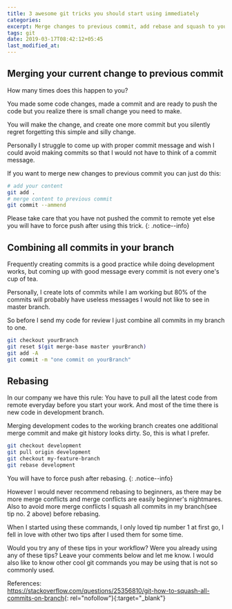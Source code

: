 ```yaml
---
title: 3 awesome git tricks you should start using immediately
categories:
excerpt: Merge changes to previous commit, add rebase and squash to your daily git workflow
tags: git
date: 2019-03-17T08:42:12+05:45
last_modified_at:
---
```


## Merging your current change to previous commit

How many times does this happen to you?

You made some code changes, made a commit and are ready to push the code but you realize there is small change you need to make.

You will make the change, and create one more commit but you silently regret forgetting this simple and silly change.

Personally I struggle to come up with proper commit message and wish I could avoid making commits so that I would not have to think of a commit message.

If you want to merge new changes to previous commit you can just do this:

```sh
# add your content
git add .
# merge content to previous commit
git commit --ammend
```

Please take care that you have not pushed the commit to remote yet else you will have to force push after using this trick. {: .notice--info}

## Combining all commits in your branch

Frequently creating commits is a good practice while doing development works, but coming up with good message every commit is not every one's cup of tea.

Personally, I create lots of commits while I am working but 80% of the commits will probably have useless messages I would not like to see in master branch.

So before I send my code for review I just combine all commits in my branch to one.

```sh
git checkout yourBranch
git reset $(git merge-base master yourBranch)
git add -A
git commit -m "one commit on yourBranch"
```

## Rebasing

In our company we have this rule: You have to pull all the latest code from remote everyday before you start your work. And most of the time there is new code in development branch.

Merging development codes to the working branch creates one additional merge commit and make git history looks dirty. So, this is what I prefer.

```sh
git checkout development
git pull origin development
git checkout my-feature-branch
git rebase development
```

You will have to force push after rebasing. {: .notice--info}

However I would never recommend rebasing to beginners, as there may be more merge conflicts and merge conflicts are easily beginner's nightmares. Also to avoid more merge conflicts I squash all commits in my branch(see tip no. 2 above) before rebasing.

When I started using these commands, I only loved tip number 1 at first go, I fell in love with other two tips after I used them for some time.

Would you try any of these tips in your workflow? Were you already using any of these tips? Leave your comments below and let me know. I would also like to know other cool git commands you may be using that is not so commonly used.

References: <br />
<https://stackoverflow.com/questions/25356810/git-how-to-squash-all-commits-on-branch>{: rel="nofollow"}{:target="_blank"}
